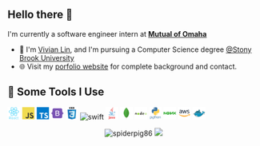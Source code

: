 <h2>Hello there 👋 </h2>

<p>I'm currently a software engineer intern at <strong><a href="https://www.mutualofomaha.com/">Mutual of Omaha</a></strong></p>

- :school: I'm [Vivian Lin](https://vivianlin.vercel.app/), and I'm pursuing a Computer Science degree <a href="https://www.stonybrook.edu/">@Stony Brook University  </a>
- 🌐 Visit my [porfolio website](https://vivianlin.vercel.app/) for complete background and contact.


<h2>🚀 Some Tools I Use</h2>
<p align="left">
<img src="https://raw.githubusercontent.com/devicons/devicon/master/icons/react/react-original-wordmark.svg" alt="react" width="25" height="25" />
  <img src="https://raw.githubusercontent.com/devicons/devicon/master/icons/javascript/javascript-original.svg" alt="javascript" width="25" height="25" />
<img src="https://raw.githubusercontent.com/devicons/devicon/master/icons/typescript/typescript-original.svg" alt="typescript" width="25" height="25" />
<img src="https://raw.githubusercontent.com/devicons/devicon/master/icons/bootstrap/bootstrap-plain.svg" alt="bootstrap" width="25" height="25" />
<img src="https://raw.githubusercontent.com/devicons/devicon/master/icons/css3/css3-original-wordmark.svg" alt="css3" width="25" height="25" />
<img src="https://cdn.jsdelivr.net/gh/devicons/devicon/icons/swift/swift-original.svg"  alt="swift" width="25" height="25" />
<img src="https://raw.githubusercontent.com/devicons/devicon/master/icons/java/java-original-wordmark.svg" alt="java" width="25" height="25" />
<img src="https://raw.githubusercontent.com/devicons/devicon/master/icons/mongodb/mongodb-original.svg" alt="mongodb" width="25" height="25" />
<img src="https://raw.githubusercontent.com/devicons/devicon/master/icons/nodejs/nodejs-original-wordmark.svg" alt="nodejs" width="25" height="25" />
<img src="https://raw.githubusercontent.com/devicons/devicon/master/icons/python/python-original-wordmark.svg" alt="python" width="25" height="25" />
<img src="https://raw.githubusercontent.com/devicons/devicon/master/icons/nginx/nginx-original.svg" alt="nginx" width="25" height="25" />
<img src="https://raw.githubusercontent.com/github/explore/80688e429a7d4ef2fca1e82350fe8e3517d3494d/topics/aws/aws.png" alt="aws" width="25" height="25" />
<img src="https://raw.githubusercontent.com/devicons/devicon/master/icons/docker/docker-original.svg" alt="Docker" width="25" height="25" />
</p>
<p align="middle">
<img src="https://github-readme-stats.vercel.app/api?username=VivianLin61&show_icons=true&count_private=true" alt="spiderpig86" />
<img height="180em" src="https://github-readme-stats.vercel.app/api/top-langs/?username=VivianLin61&layout=compact&langs_count=8"/>
</p>

<!-- ## 🗂️ Featured Projects

<p float="left">
<a href="https://github.com/VivianLin61/tetris_ai">
  <img align="center" src="https://github-readme-stats.vercel.app/api/pin/?username=VivianLin61&repo=tetris_ai&show_icons=true&line_height=27&title_color=6aa6f8&text_color=8a919a&icon_color=6aa6f8&bg_color=22272e" alt="Tetris-AI" />
</a>

<a href="https://github.com/VivianLin61/tetris_ai">
  <img align="center" src="https://github-readme-stats.vercel.app/api/pin/?username=VivianLin61&repo=tetris_ai&show_icons=true&line_height=27&title_color=6aa6f8&text_color=8a919a&icon_color=6aa6f8&bg_color=22272e" alt="Tetris-AI" />
</a>
</p> -->
<!--
**VivianLin61/VivianLin61** is a ✨ _special_ ✨ repository because its `README.md` (this file) appears on your GitHub profile.

Here are some ideas to get you started:

- 🔭 I’m currently working on ...
- 🌱 I’m currently learning ...
- 👯 I’m looking to collaborate on ...
- 🤔 I’m looking for help with ...
- 💬 Ask me about ...
- 📫 How to reach me: ...
- 😄 Pronouns: ...
- ⚡ Fun fact: ...
-->
